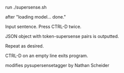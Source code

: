 run ./supersense.sh

after "loading model... done."

Input sentence. Press CTRL-D twice.

JSON object with token-supersense pairs is outputted.

Repeat as desired.

CTRL-D on an empty line exits program.

modifies
pysupersensetagger
by Nathan Scheider

